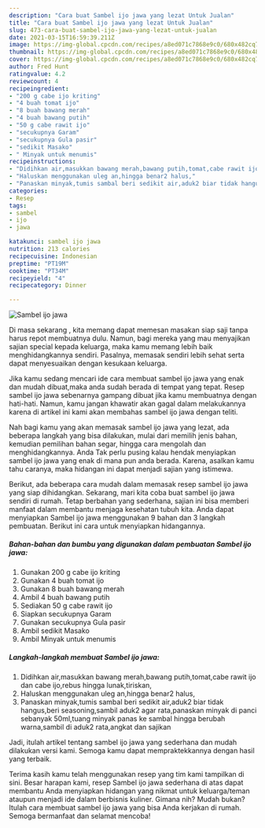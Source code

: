 ```yaml
---
description: "Cara buat Sambel ijo jawa yang lezat Untuk Jualan"
title: "Cara buat Sambel ijo jawa yang lezat Untuk Jualan"
slug: 473-cara-buat-sambel-ijo-jawa-yang-lezat-untuk-jualan
date: 2021-03-15T16:59:39.211Z
image: https://img-global.cpcdn.com/recipes/a8ed071c7868e9c0/680x482cq70/sambel-ijo-jawa-foto-resep-utama.jpg
thumbnail: https://img-global.cpcdn.com/recipes/a8ed071c7868e9c0/680x482cq70/sambel-ijo-jawa-foto-resep-utama.jpg
cover: https://img-global.cpcdn.com/recipes/a8ed071c7868e9c0/680x482cq70/sambel-ijo-jawa-foto-resep-utama.jpg
author: Fred Hunt
ratingvalue: 4.2
reviewcount: 4
recipeingredient:
- "200 g cabe ijo kriting"
- "4 buah tomat ijo"
- "8 buah bawang merah"
- "4 buah bawang putih"
- "50 g cabe rawit ijo"
- "secukupnya Garam"
- "secukupnya Gula pasir"
- "sedikit Masako"
- " Minyak untuk menumis"
recipeinstructions:
- "Didihkan air,masukkan bawang merah,bawang putih,tomat,cabe rawit ijo dan cabe ijo,rebus hingga lunak,tiriskan,"
- "Haluskan menggunakan uleg an,hingga benar2 halus,"
- "Panaskan minyak,tumis sambal beri sedikit air,aduk2 biar tidak hangus,beri seasoning,sambil aduk2 agar rata,panaskan minyak di panci sebanyak 50ml,tuang minyak panas ke sambal hingga berubah warna,sambil di aduk2 rata,angkat dan sajikan"
categories:
- Resep
tags:
- sambel
- ijo
- jawa

katakunci: sambel ijo jawa 
nutrition: 213 calories
recipecuisine: Indonesian
preptime: "PT19M"
cooktime: "PT34M"
recipeyield: "4"
recipecategory: Dinner

---
```



![Sambel ijo jawa](https://img-global.cpcdn.com/recipes/a8ed071c7868e9c0/680x482cq70/sambel-ijo-jawa-foto-resep-utama.jpg)

Di masa  sekarang , kita memang dapat memesan masakan siap saji tanpa harus repot membuatnya dulu. Namun, bagi mereka yang mau menyajikan sajian special kepada keluarga, maka kamu memang lebih baik menghidangkannya sendiri. Pasalnya, memasak sendiri lebih sehat serta dapat menyesuaikan dengan kesukaan keluarga.

Jika kamu sedang mencari ide cara membuat sambel ijo jawa yang enak dan mudah dibuat,maka anda sudah berada di tempat yang tepat. Resep sambel ijo jawa  sebenarnya gampang dibuat jika kamu membuatnya dengan hati-hati. Namun, kamu jangan khawatir akan gagal dalam melakukannya 
karena di artikel ini kami akan membahas sambel ijo jawa dengan teliti.  



Nah bagi kamu yang akan memasak sambel ijo jawa yang lezat, ada beberapa langkah yang bisa dilakukan, mulai dari memilih jenis bahan, kemudian pemilihan bahan segar, hingga cara mengolah dan menghidangkannya. Anda Tak perlu pusing kalau hendak menyiapkan sambel ijo jawa yang enak di mana pun anda berada. Karena, asalkan kamu  tahu caranya, maka hidangan ini dapat menjadi sajian yang istimewa.

Berikut, ada beberapa cara mudah dalam memasak resep sambel ijo jawa yang siap dihidangkan. Sekarang, mari kita coba buat sambel ijo jawa sendiri di rumah. Tetap berbahan yang sederhana, sajian ini bisa memberi manfaat dalam membantu menjaga kesehatan tubuh kita. Anda dapat menyiapkan Sambel ijo jawa menggunakan 9 bahan dan 3 langkah pembuatan. Berikut ini cara untuk menyiapkan hidangannya.

<!--inarticleads1-->

##### Bahan-bahan dan bumbu yang digunakan dalam pembuatan Sambel ijo jawa:

1. Gunakan 200 g cabe ijo kriting
1. Gunakan 4 buah tomat ijo
1. Gunakan 8 buah bawang merah
1. Ambil 4 buah bawang putih
1. Sediakan 50 g cabe rawit ijo
1. Siapkan secukupnya Garam
1. Gunakan secukupnya Gula pasir
1. Ambil sedikit Masako
1. Ambil  Minyak untuk menumis




<!--inarticleads2-->

##### Langkah-langkah membuat Sambel ijo jawa:

1. Didihkan air,masukkan bawang merah,bawang putih,tomat,cabe rawit ijo dan cabe ijo,rebus hingga lunak,tiriskan,
1. Haluskan menggunakan uleg an,hingga benar2 halus,
1. Panaskan minyak,tumis sambal beri sedikit air,aduk2 biar tidak hangus,beri seasoning,sambil aduk2 agar rata,panaskan minyak di panci sebanyak 50ml,tuang minyak panas ke sambal hingga berubah warna,sambil di aduk2 rata,angkat dan sajikan




Jadi, itulah artikel tentang  sambel ijo jawa  yang sederhana dan mudah dilakukan versi kami. Semoga kamu dapat mempraktekkannya dengan hasil yang terbaik. 

Terima kasih kamu telah menggunakan resep yang tim kami tampilkan di sini. Besar harapan kami, resep  Sambel ijo jawa sederhana di atas dapat membantu Anda menyiapkan hidangan yang nikmat untuk keluarga/teman ataupun menjadi ide dalam berbisnis kuliner. Gimana nih? Mudah bukan? Itulah cara membuat sambel ijo jawa yang bisa Anda kerjakan di rumah. Semoga bermanfaat dan selamat mencoba!


